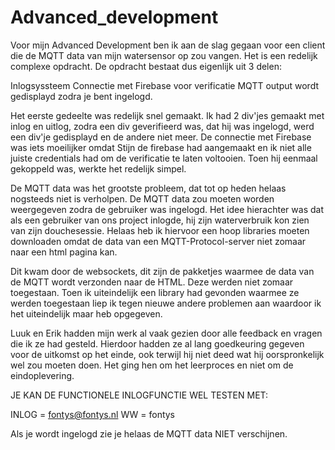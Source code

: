 # Advanced_development

Voor mijn Advanced Development ben ik aan de slag gegaan voor een client die de MQTT data van mijn watersensor op zou vangen. Het is een redelijk complexe opdracht. De opdracht bestaat dus eigenlijk uit 3 delen:

Inlogsyssteem
Connectie met Firebase voor verificatie
MQTT output wordt gedisplayd zodra je bent ingelogd.

Het eerste gedeelte was redelijk snel gemaakt. Ik had 2 div'jes gemaakt met inlog en uitlog, zodra een div geverifieerd was, dat hij was ingelogd, werd een div'je gedisplayd en de andere niet meer. 
De connectie met Firebase was iets moeilijker omdat Stijn de firebase had aangemaakt en ik niet alle juiste credentials had om de verificatie te laten voltooien. Toen hij eenmaal gekoppeld was, werkte het redelijk simpel.
  
De MQTT data was het grootste probleem, dat tot op heden helaas nogsteeds niet is verholpen. De MQTT data zou moeten worden weergegeven zodra de gebruiker was ingelogd.
Het idee hierachter was dat als een gebruiker van ons project inlogde, hij zijn waterverbruik kon zien van zijn douchesessie.
Helaas heb ik hiervoor een hoop libraries moeten downloaden omdat de data van een MQTT-Protocol-server niet zomaar naar een html pagina kan. 

Dit kwam door de websockets, dit zijn de pakketjes waarmee de data van de MQTT wordt verzonden naar de HTML. Deze werden niet zomaar toegestaan. Toen ik uiteindelijk een library had gevonden waarmee ze werden toegestaan liep ik tegen nieuwe andere problemen aan waardoor ik het uiteindelijk maar heb opgegeven. 

Luuk en Erik hadden mijn werk al vaak gezien door alle feedback en vragen die ik ze had gesteld. Hierdoor hadden ze al lang goedkeuring gegeven voor de uitkomst op het einde, ook terwijl hij niet deed wat hij oorspronkelijk wel zou moeten doen. Het ging hen om het leerproces en niet om de eindoplevering.

JE KAN DE FUNCTIONELE INLOGFUNCTIE WEL TESTEN MET:

INLOG = fontys@fontys.nl
WW = fontys

Als je wordt ingelogd zie je helaas de MQTT data NIET verschijnen.
